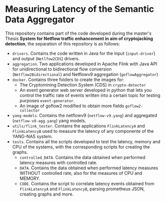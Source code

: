 # Measuring Latency of the Semantic Data Aggregator

This repository contains part of the code developed during the master's Thesis **System for Netflow traffic enhancement in aim of cryptojacking detection**, the separation of this repository is as follows:

- `drivers`. Contains the code written in Java for the input (`input-driver`) and output (`Netlfow2CDS`) drivers.
- `aggregation`. Two applications developed in Apache Flink with Java API for unidirectional to bidirectional flow conversion (`Netflow2Bidirectional`) and Netflowv9 aggregation (`goflowAggregator`)
- `docker`. Contains three folders to create the images for:
   - The Cryptomining Detection System (CDS) in `crypto-detector`
   - An event generator web server developed in python that lets you control the traffic rate of events written into a certain topic for testing purposes `event-generator`.
   - An image of goflow2 modified to obtain more fields `goflow2-collector`
- `yang-models`. Contains the netflowv9 (`netflow-v9.yang`) and aggregated (`netflow-v9-agg.yang`) yang models.
- `utils/flink_tester`. Contains the applications `FlinkLatencyA` and `FlinkLatencyB` used to measure the latency of any componente of the YANG-NAS system.
- `tests`. Contains all the scripts developed to test the latency, memory and CPU of the systems, with the corresponding scripts for creating the graphs.
   - `controlled_DATA`. Contains the data obtained when performed latency measures with controlled rate.
   - `DATA`. Contains the data obtained when performed latency measures WITHOUT controlled rate, also for the measures of CPU and MEMORY.
   - `CODE`. Contains the script to correlate latency events obtained from `FlinkLatencyA` and `FlinkLatencyB`, parsing prometheus JSON, creating graphs and more.


